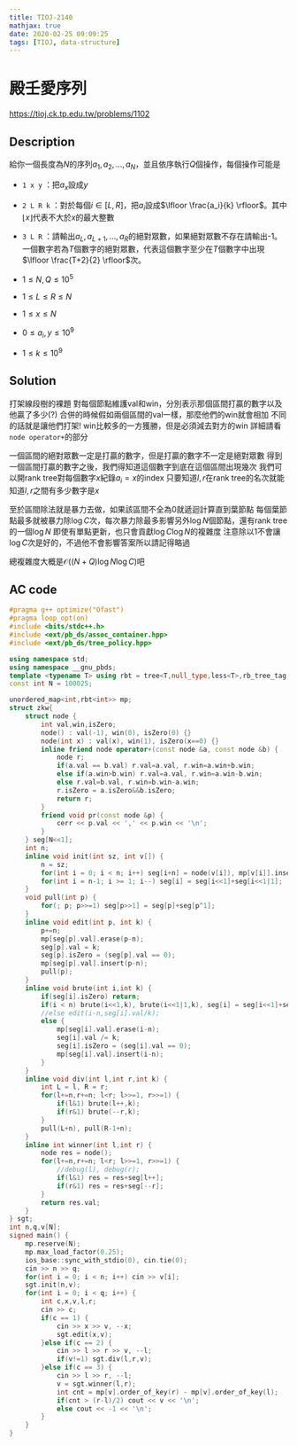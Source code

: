 ```yaml
---
title: TIOJ-2140
mathjax: true
date: 2020-02-25 09:09:25
tags: [TIOJ, data-structure]
---
```

# 殿壬愛序列

https://tioj.ck.tp.edu.tw/problems/1102

## Description
給你一個長度為$N$的序列$a_1, a_2, \dots, a_N$，並且依序執行$Q$個操作，每個操作可能是

- `1 x y` ：把$a_x$設成$y$
- `2 L R k` ：對於每個$i \in [L, R]$，把$a_i$設成$\lfloor \frac{a_i}{k} \rfloor$。其中$\lfloor x \rfloor$代表不大於$x$的最大整數
- `3 L R` ：請輸出$a_L, a _ {L+1}, \dots, a_R$的絕對眾數，如果絕對眾數不存在請輸出-1。一個數字若為$T$個數字的絕對眾數，代表這個數字至少在$T$個數字中出現$\lfloor \frac{T+2}{2} \rfloor$次。

- $1 \leq N, Q \leq 10^5$
- $1 \leq L \leq R \leq N$
- $1 \leq x \leq N$
- $0 \leq a_i, y \leq 10^9$
- $1 \leq k \leq 10^9$

## Solution
打架線段樹的裸題
對每個節點維護val和win，分別表示那個區間打贏的數字以及他贏了多少(?)
合併的時候假如兩個區間的val一樣，那麼他們的win就會相加
不同的話就是讓他們打架! win比較多的一方獲勝，但是必須減去對方的win
詳細請看`node operator+`的部分

一個區間的絕對眾數一定是打贏的數字，但是打贏的數字不一定是絕對眾數
得到一個區間打贏的數字之後，我們得知道這個數字到底在這個區間出現幾次
我們可以開rank tree對每個數字$x$紀錄$a_i=x$的index
只要知道$l,r$在rank tree的名次就能知道$l, r$之間有多少數字是$x$

至於區間除法就是暴力去做，如果該區間不全為$0$就遞迴計算直到葉節點
每個葉節點最多就被暴力除$\log C$次，每次暴力除最多影響另外$\log N$個節點，還有rank tree的一個$\log N$
即使有單點更新，也只會貢獻$\log C \log N$的複雜度
注意除以$1$不會讓$\log C$次是好的，不過他不會影響答案所以請記得略過

總複雜度大概是$\mathcal{O}((N+Q) \log N \log C)$吧

## AC code
``` cpp
#pragma g++ optimize("Ofast")
#pragma loop_opt(on)
#include <bits/stdc++.h>
#include <ext/pb_ds/assoc_container.hpp>
#include <ext/pb_ds/tree_policy.hpp>

using namespace std;
using namespace __gnu_pbds;
template <typename T> using rbt = tree<T,null_type,less<T>,rb_tree_tag,tree_order_statistics_node_update>;
const int N = 100025;

unordered_map<int,rbt<int>> mp;
struct zkw{
    struct node {
        int val,win,isZero;
        node() : val(-1), win(0), isZero(0) {}
        node(int x) : val(x), win(1), isZero(x==0) {}
        inline friend node operator+(const node &a, const node &b) {
            node r;
            if(a.val == b.val) r.val=a.val, r.win=a.win+b.win;
            else if(a.win>b.win) r.val=a.val, r.win=a.win-b.win;
            else r.val=b.val, r.win=b.win-a.win;
            r.isZero = a.isZero&&b.isZero;
            return r;
        }
        friend void pr(const node &p) {
            cerr << p.val << ',' << p.win << '\n';
        }
    } seg[N<<1];
    int n;
    inline void init(int sz, int v[]) {
        n = sz;
        for(int i = 0; i < n; i++) seg[i+n] = node(v[i]), mp[v[i]].insert(i);
        for(int i = n-1; i >= 1; i--) seg[i] = seg[i<<1]+seg[i<<1|1];
    }
    void pull(int p) {
        for(; p; p>>=1) seg[p>>1] = seg[p]+seg[p^1];
    }
    inline void edit(int p, int k) {
        p+=n;
        mp[seg[p].val].erase(p-n);
        seg[p].val = k;
        seg[p].isZero = (seg[p].val == 0);
        mp[seg[p].val].insert(p-n);
        pull(p);
    }
    inline void brute(int i,int k) {
        if(seg[i].isZero) return;
        if(i < n) brute(i<<1,k), brute(i<<1|1,k), seg[i] = seg[i<<1]+seg[i<<1|1];
        //else edit(i-n,seg[i].val/k);
        else {
            mp[seg[i].val].erase(i-n);
            seg[i].val /= k;
            seg[i].isZero = (seg[i].val == 0);
            mp[seg[i].val].insert(i-n);
        }
    }
    inline void div(int l,int r,int k) {
        int L = l, R = r;
        for(l+=n,r+=n; l<r; l>>=1, r>>=1) {
            if(l&1) brute(l++,k);
            if(r&1) brute(--r,k);
        }
        pull(L+n), pull(R-1+n);
    }
    inline int winner(int l,int r) {
        node res = node();
        for(l+=n,r+=n; l<r; l>>=1, r>>=1) {
            //debug(l), debug(r);
            if(l&1) res = res+seg[l++];
            if(r&1) res = res+seg[--r];
        }
        return res.val;
    }
} sgt;
int n,q,v[N];
signed main() {
    mp.reserve(N);
    mp.max_load_factor(0.25);
    ios_base::sync_with_stdio(0), cin.tie(0);
    cin >> n >> q;
    for(int i = 0; i < n; i++) cin >> v[i];
    sgt.init(n,v);
    for(int i = 0; i < q; i++) {
        int c,x,v,l,r;
        cin >> c;
        if(c == 1) {
            cin >> x >> v, --x;
            sgt.edit(x,v);
        }else if(c == 2) {
            cin >> l >> r >> v, --l;
            if(v!=1) sgt.div(l,r,v);
        }else if(c == 3) {
            cin >> l >> r, --l;
            v = sgt.winner(l,r);
            int cnt = mp[v].order_of_key(r) - mp[v].order_of_key(l);
            if(cnt > (r-l)/2) cout << v << '\n';
            else cout << -1 << '\n';
        }
    }
}
```

